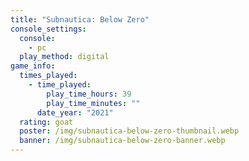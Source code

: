 ```yaml
---
title: "Subnautica: Below Zero"
console_settings:
  console:
    - pc
  play_method: digital
game_info:
  times_played:
    - time_played:
        play_time_hours: 39
        play_time_minutes: ""
      date_year: "2021"
  rating: goat
  poster: /img/subnautica-below-zero-thumbnail.webp
  banner: /img/subnautica-below-zero-banner.webp
---
```

